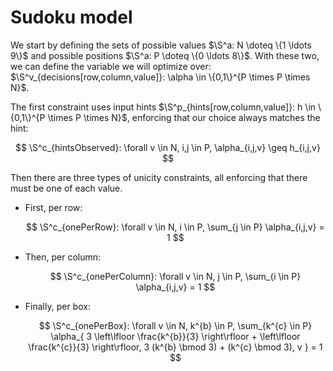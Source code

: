 # Sudoku model

We start by defining the sets of possible values
$\S^a: N \doteq \{1 \ldots 9\}$ and possible
positions $\S^a: P \doteq \{0 \ldots 8\}$. With
these two, we can define the variable we will optimize over:
$\S^v_{decisions[row,column,value]}: \alpha \in \{0,1\}^{P \times P \times N}$.

The first constraint uses input hints
$\S^p_{hints[row,column,value]}: h \in \{0,1\}^{P \times P \times N}$,
enforcing that our choice always matches the hint:

$$
  \S^c_{hintsObserved}:
  \forall v \in N, i,j \in P, \alpha_{i,j,v} \geq h_{i,j,v}
$$

Then there are three types of unicity constraints, all enforcing that there must
be one of each value.

+ First, per row:

  $$
    \S^c_{onePerRow}:
    \forall v \in N, i \in P,
      \sum_{j \in P} \alpha_{i,j,v} = 1
  $$

+ Then, per column:

  $$
    \S^c_{onePerColumn}:
    \forall v \in N, j \in P,
      \sum_{i \in P} \alpha_{i,j,v} = 1
  $$

+ Finally, per box:

  $$
    \S^c_{onePerBox}:
      \forall v \in N, k^{b} \in P,
      \sum_{k^{c} \in P}
      \alpha_{
          3 \left\lfloor \frac{k^{b}}{3} \right\rfloor
          + \left\lfloor \frac{k^{c}}{3} \right\rfloor,
          3 (k^{b} \bmod 3) + (k^{c} \bmod 3),
          v
      }
      = 1
  $$
